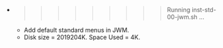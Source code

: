 * >>>>>>>>> Running inst-std-00-jwm.sh ...
  * Add default standard menus in JWM.
  * Disk size = 2019204K. Space Used = 4K.
